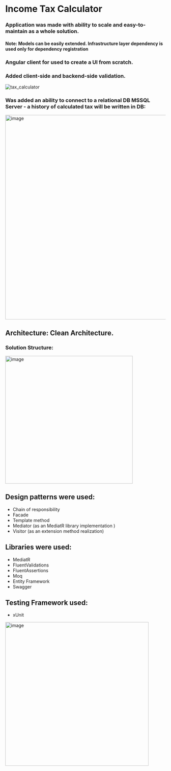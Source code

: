 # Income Tax Calculator
### Application was made with ability to scale and easy-to-maintain as a whole solution. 
#### Note: Models can be easily extended. Infrastructure layer dependency is used only for dependency registration
### Angular client for used to create a UI from scratch. 
### Added client-side and backend-side validation.
![tax_calculator](https://github.com/YuraSoroka/tax_calculator/assets/72869941/2c4f47eb-f30d-47c5-9951-f76477fbee5d)

### Was added an ability to connect to a relational DB MSSQL Server - a history of calculated tax will be written in DB:
<img width="640" alt="image" src="https://github.com/YuraSoroka/tax_calculator/assets/72869941/b185a9a6-daa9-41dc-9c8d-551bb2310eee">


## Architecture: Clean Architecture.
### Solution Structure:  
<img width="400" alt="image" src="https://github.com/YuraSoroka/tax_calculator/assets/72869941/da7550a8-e3b4-443b-acba-31dca0a3e6a7">


## Design patterns were used:
* Chain of responsibility
* Facade
* Template method
* Mediator (as an MediatR library implementation )
* Visitor (as an extension method realization)

## Libraries were used:
* MediatR
* FluentValidations
* FluentAssertions
* Moq
* Entity Framework
* Swagger

## Testing Framework used: 
* xUnit
<img width="450" alt="image" src="https://github.com/YuraSoroka/tax_calculator/assets/72869941/79658aad-1810-48ab-a347-83a90a58e309">
